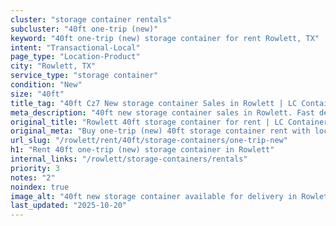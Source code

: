 ```yaml
---
cluster: "storage container rentals"
subcluster: "40ft one-trip (new)"
keyword: "40ft one-trip (new) storage container for rent Rowlett, TX"
intent: "Transactional-Local"
page_type: "Location-Product"
city: "Rowlett, TX"
service_type: "storage container"
condition: "New"
size: "40ft"
title_tag: "40ft Cz7 New storage container Sales in Rowlett | LC Container"
meta_description: "40ft new storage container sales in Rowlett. Fast delivery, competitive pricing. Serving storage containers area. Quote ID: P03. Call (214) 524-4168 for your free quote today."
original_title: "Rowlett 40ft storage container for rent | LC Container"
original_meta: "Buy one-trip (new) 40ft storage container rent with local delivery in Rowlett, TX. LC Container — local Since 2003. Request a fast quote today."
url_slug: "/rowlett/rent/40ft/storage-containers/one-trip-new"
h1: "Rent 40ft one-trip (new) storage container in Rowlett"
internal_links: "/rowlett/storage-containers/rentals"
priority: 3
notes: "2"
noindex: true
image_alt: "40ft new storage container available for delivery in Rowlett"
last_updated: "2025-10-20"
---
```


<!-- TODO: Add unique city/inventory copy, images, and internal links here. -->
